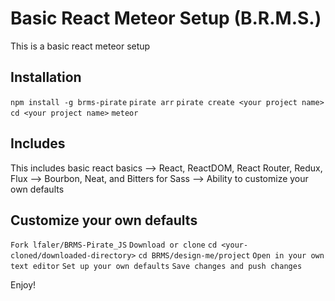<!--
@Author: Layne Faler <laynefaler>
@Date:   10-02-2016
@Email:  laynefaler@gmail.com
@Last modified by:   laynefaler
@Last modified time: 10-03-2016
-->

# Basic React Meteor Setup (B.R.M.S.)

This is a basic react meteor setup 

## Installation

`npm install -g brms-pirate`
`pirate arr`
`pirate create <your project name>`
`cd <your project name>`
`meteor`

## Includes

This includes basic react basics
--> React, ReactDOM, React Router, Redux, Flux
--> Bourbon, Neat, and Bitters for Sass
--> Ability to customize your own defaults

## Customize your own defaults

`Fork lfaler/BRMS-Pirate_JS`
`Download or clone`
`cd <your-cloned/downloaded-directory>`
`cd BRMS/design-me/project`
`Open in your own text editor`
`Set up your own defaults`
`Save changes and push changes`

Enjoy!
